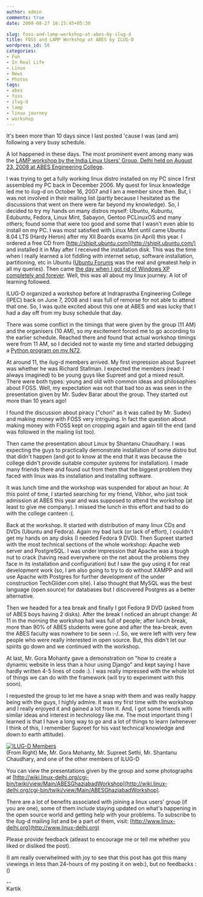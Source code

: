 ```yaml
---
author: admin
comments: true
date: 2008-08-27 16:15:45+05:30

slug: foss-and-lamp-workshop-at-abes-by-ilug-d
title: FOSS and LAMP Workshop at ABES by ILUG-D
wordpress_id: 56
categories:
- Fun
- In Real Life
- Linux
- News
- Photos
tags:
- abes
- foss
- ilug-d
- lamp
- linux journey
- workshop
---
```


It's been more than 10 days since I last posted 'cause I was (and am) following a very busy schedule.

A lot happened in these days. The most prominent event among many was the [LAMP workshop by the India Linux Users' Group, Delhi held on August 23, 2008 at ABES Engineering College](http://wiki.linux-delhi.org/cgi-bin/twiki/view/Main/ABESGhaziabadWorkshop).

I was trying to get a fully working linux distro installed on my PC since I first assembled my PC back in December 2006. My quest for linux knowledge led me to ilug-d on October 16, 2007 and I am a member since then. But, I was not involved in their mailing list (partly because I hesitated as the discussions that went on there were far beyond my knowledge). So, I decided to try my hands on many distros myself: Ubuntu, Kubuntu, Edubuntu, Fedora, Linux Mint, Sabayon, Gentoo PCLinuxOS and many others; found some that were too good and some that I wasn't even able to install on my PC. I was most satisfied with Linux Mint until came Ubuntu 8.04 LTS (Hardy Heron) after my XII Boards exams (in April) this year. I ordered a free CD from [http://shipit.ubuntu.com](http://shipit.ubuntu.com/) and installed it in May after I received the installation disk. This was the time when I really learned a lot fiddling with internet setup, software installation, partitioning, etc in Ubuntu ([Ubuntu Forums](http://ubuntuforums.org/) was the real and greatest help in all my queries). Then came [the day when I got rid of Windows XP completely and forever](/post/2008/08/03/my-entry-into-the-open-world-of-linux/). Well, this was all about my linux journey. A lot of learning followed.

ILUG-D organized a workshop before at Indraprastha Engineering College (IPEC) back on June 7, 2008 and I was full of remorse for not able to attend that one. So, I was quite excited about this one at ABES and was lucky that I had a day off from my busy schedule that day.

There was some conflict in the timings that were given by the group (11 AM) and the organisers (10 AM), so my excitement forced me to go according to the earlier schedule. Reached there and found that actual workshop timings were from 11 AM, so I decided not to waste my time and started debugging a [Python program on my N72](http://forums.techglider.in/viewtopic.php?f=13&t=16).

At around 11, the ilug-d members arrived. My first impression about Supreet was whether he was Richard Stallman. I expected the members (read: I always imagined) to be young guys like Supreet and got a mixed result. There were both types: young and old with common ideas and philosophies about FOSS. Well, my expectation was not that bad too as was seen in the presentation given by Mr. Sudev Barar about the group. They started out more than 10 years ago!

I found the discussion about piracy ("chori" as it was called by Mr. Sudev) and making money with FOSS very intriguing. In fact the question about making money with FOSS kept on cropping again and again till the end (and was followed in the mailing list too).

Then came the presentation about Linux by Shantanu Chaudhary. I was expecting the guys to practically demonstrate installation of some distro but that didn't happen (and got to know at the end that it was because the college didn't provide suitable computer systems for installation). I made many friends there and found out from them that the biggest problem they faced with linux was its installation and installing software.

It was lunch time and the workshop was suspended for about an hour. At this point of time, I started searching for my friend, Vibhor, who just took admission at ABES this year and was supposed to attend the workshop (at least to give me company). I missed the lunch in this effort and had to do with the college canteen :(.

Back at the workshop. It started with distribution of many linux CDs and DVDs (Ubuntu and Fedora). Again my bad luck (or lack of effort), I couldn't get my hands on any disks (I needed Fedora 9 DVD). Then Supreet started with the most technical sections of the whole workshop: Apache web server and PostgreSQL. I was under impression that Apache was a tough nut to crack (having read everywhere on the net about the problems they face in its installation and configuration) but I saw the guy using it for real development work (so, I am also going to try to do without XAMPP and will use Apache with Postgres for further development of the under construction TechGlider.com site). I also thought that MySQL was the best language (open source) for databases but I discovered Postgres as a better alternative.

Then we headed for a tea break and finally I got Fedora 9 DVD (asked from of ABES boys having 2 disks). After the break I noticed an abrupt change: At 11 in the morning the workshop hall was full of people; after lunch break, more than 90% of ABES students were gone and after the tea-break, even the ABES faculty was nowhere to be seen :-/. So, we were left with very few people who were really interested in open source. But, this didn't let our spirits go down and we continued with the workshop.

At last, Mr. Gora Mohanty gave a demonstration on "how to create a dynamic website in less than a hour using Django" and kept saying I have hardly written 4-5 lines of code :). I was really impressed with the whole lot of things we can do with the framework (will try to experiment with this soon).

I requested the group to let me have a snap with them and was really happy being with the guys, I highly admire. It was my first time with the workshop and I really enjoyed it and gained a lot from it. And, I got some friends with similar ideas and interest in technology like me. The most important thing I learned is that I have a long way to go and a lot of things to learn (whenever I think of this, I remember Supreet for his vast technical knowledge and down to earth attitude).

[![ILUG-D Members](http://farm4.static.flickr.com/3209/2802131682_7b7a2468a4.jpg)](http://www.flickr.com/photos/techglider/2802131682/)  
(From Right) Me, Mr. Gora Mohanty, Mr. Supreet Sethi, Mr. Shantanu Chaudhary, and one of the other members of ILUG-D

You can view the presentations given by the group and some photographs at [http://wiki.linux-delhi.org/cgi-bin/twiki/view/Main/ABESGhaziabadWorkshop](http://wiki.linux-delhi.org/cgi-bin/twiki/view/Main/ABESGhaziabadWorkshop).

There are a lot of benefits associated with joining a linux users' group (if you are one), some of them include staying updated on what's happening in the open source world and getting help with your problems. To subscribe to the ilug-d mailing list and be a part of them, visit: [http://www.linux-delhi.org](http://www.linux-delhi.org)

Please provide feedback (atleast to encourage me or tell me whether you liked or disliked the post).

(I am really overwhelmed with joy to see that this post has got this many viewings in less than 24-hours of my posting it on web:), but no feedbacks :()

--  
Kartik

